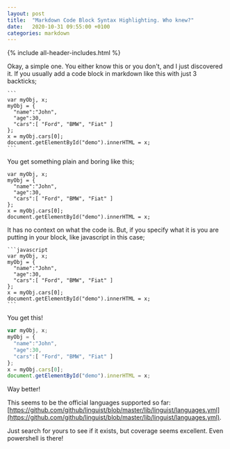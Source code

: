 ```yaml
---
layout: post
title:  "Markdown Code Block Syntax Highlighting. Who knew?"
date:   2020-10-31 09:55:00 +0100
categories: markdown
---
```


{% include all-header-includes.html %}

Okay, a simple one. You either know this or you don't, and I just discovered it. If you usually add a code block in markdown like this with just 3 backticks;

````
```
var myObj, x;
myObj = {
  "name":"John",
  "age":30,
  "cars":[ "Ford", "BMW", "Fiat" ]
};
x = myObj.cars[0];
document.getElementById("demo").innerHTML = x;
```
````

You get something plain and boring like this;

```
var myObj, x;
myObj = {
  "name":"John",
  "age":30,
  "cars":[ "Ford", "BMW", "Fiat" ]
};
x = myObj.cars[0];
document.getElementById("demo").innerHTML = x;
```

It has no context on what the code is. But, if you specify what it is you are putting in your block, like javascript in this case;

````
```javascript
var myObj, x;
myObj = {
  "name":"John",
  "age":30,
  "cars":[ "Ford", "BMW", "Fiat" ]
};
x = myObj.cars[0];
document.getElementById("demo").innerHTML = x;
```
```` 

You get this!

```javascript
var myObj, x;
myObj = {
  "name":"John",
  "age":30,
  "cars":[ "Ford", "BMW", "Fiat" ]
};
x = myObj.cars[0];
document.getElementById("demo").innerHTML = x;
```

Way better!

This seems to be the official languages supported so far: [https://github.com/github/linguist/blob/master/lib/linguist/languages.yml](https://github.com/github/linguist/blob/master/lib/linguist/languages.yml). 

Just search for yours to see if it exists, but coverage seems excellent. Even powershell is there!
